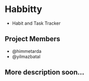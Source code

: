 # Habbitty

- Habit and Task Tracker

## Project Members

- @himmetarda
- @yilmazbatal

## More description soon...
